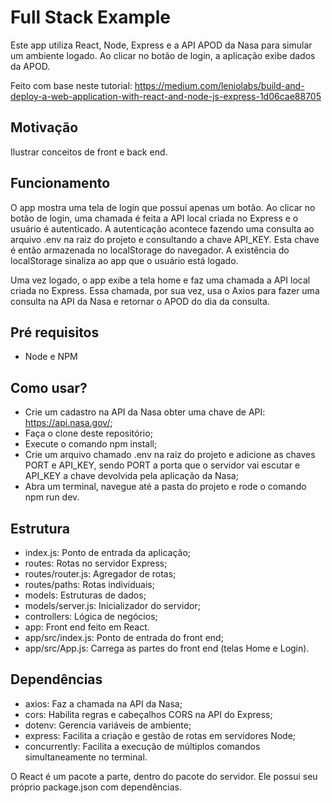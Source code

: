 # Full Stack Example

Este app utiliza React, Node, Express e a API APOD da Nasa para simular um ambiente logado. Ao clicar no botão de login, a aplicação exibe dados da APOD.

Feito com base neste tutorial: https://medium.com/leniolabs/build-and-deploy-a-web-application-with-react-and-node-js-express-1d06cae88705

## Motivação

Ilustrar conceitos de front e back end.

## Funcionamento

O app mostra uma tela de login que possui apenas um botão. Ao clicar no botão de login, uma chamada é feita a API local criada no Express e o usuário é autenticado. A autenticação acontece fazendo uma consulta ao arquivo .env na raiz do projeto e consultando a chave API_KEY. Esta chave é então armazenada no localStorage do navegador. A existência do localStorage sinaliza ao app que o usuário está logado.

Uma vez logado, o app exibe a tela home e faz uma chamada a API local criada no Express. Essa chamada, por sua vez, usa o Axios para fazer uma consulta na API da Nasa e retornar o APOD do dia da consulta.

## Pré requisitos

- Node e NPM

## Como usar?

- Crie um cadastro na API da Nasa obter uma chave de API: https://api.nasa.gov/;
- Faça o clone deste repositório;
- Execute o comando npm install;
- Crie um arquivo chamado .env na raiz do projeto e adicione as chaves PORT e API_KEY, sendo PORT a porta que o servidor vai escutar e API_KEY a chave devolvida pela aplicação da Nasa;
- Abra um terminal, navegue até a pasta do projeto e rode o comando npm run dev.

## Estrutura

- index.js: Ponto de entrada da aplicação;
- routes: Rotas no servidor Express;
- routes/router.js: Agregador de rotas;
- routes/paths: Rotas individuais;
- models: Estruturas de dados;
- models/server.js: Inicializador do servidor;
- controllers: Lógica de negócios;
- app: Front end feito em React.
- app/src/index.js: Ponto de entrada do front end;
- app/src/App.js: Carrega as partes do front end (telas Home e Login).

## Dependências

- axios: Faz a chamada na API da Nasa;
- cors: Habilita regras e cabeçalhos CORS na API do Express;
- dotenv: Gerencia variáveis de ambiente;
- express: Facilita a criação e gestão de rotas em servidores Node;
- concurrently: Facilita a execução de múltiplos comandos simultaneamente no terminal.

O React é um pacote a parte, dentro do pacote do servidor. Ele possui seu próprio package.json com dependências.

